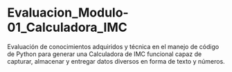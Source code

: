 # Evaluacion_Modulo-01_Calculadora_IMC
Evaluación de conocimientos adquiridos y técnica en el manejo de código de Python para generar una Calculadora de IMC funcional capaz de capturar, almacenar y entregar datos diversos en forma de texto y números.
